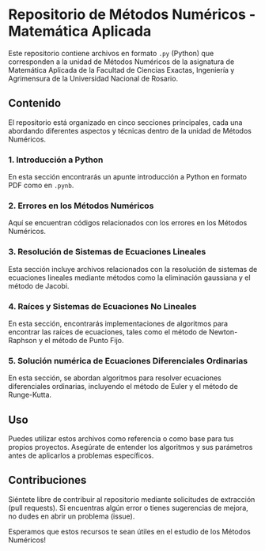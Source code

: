 # Repositorio de Métodos Numéricos - Matemática Aplicada

Este repositorio contiene archivos en formato `.py` (Python) que corresponden a la unidad de Métodos Numéricos de la asignatura de Matemática Aplicada de la Facultad de Ciencias Exactas, Ingeniería y Agrimensura de la Universidad Nacional de Rosario.

## Contenido

El repositorio está organizado en cinco secciones principales, cada una abordando diferentes aspectos y técnicas dentro de la unidad de Métodos Numéricos.

### 1. Introducción a Python

En esta sección encontrarás un apunte introducción a Python en formato PDF como en `.pynb`.

### 2. Errores en los Métodos Numéricos 

Aquí se encuentran códigos relacionados con los errores en los Métodos Numéricos.

### 3. Resolución de Sistemas de Ecuaciones Lineales

Esta sección incluye archivos relacionados con la resolución de sistemas de ecuaciones lineales mediante métodos como la eliminación gaussiana y el método de Jacobi.

### 4. Raíces y Sistemas de Ecuaciones No Lineales

En esta sección, encontrarás implementaciones de algoritmos para encontrar las raíces de ecuaciones, tales como el método de Newton-Raphson y el método de Punto Fijo.

### 5. Solución numérica de Ecuaciones Diferenciales Ordinarias

En esta sección, se abordan algoritmos para resolver ecuaciones diferenciales ordinarias, incluyendo el método de Euler y el método de Runge-Kutta.


## Uso

Puedes utilizar estos archivos como referencia o como base para tus propios proyectos. Asegúrate de entender los algoritmos y sus parámetros antes de aplicarlos a problemas específicos.

## Contribuciones

Siéntete libre de contribuir al repositorio mediante solicitudes de extracción (pull requests). Si encuentras algún error o tienes sugerencias de mejora, no dudes en abrir un problema (issue).

Esperamos que estos recursos te sean útiles en el estudio de los Métodos Numéricos!
